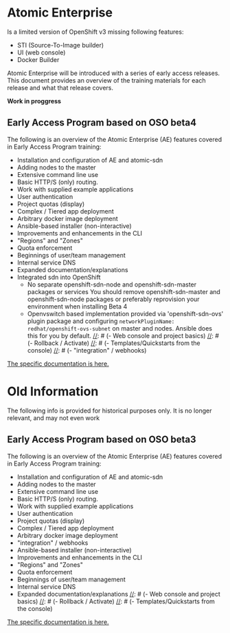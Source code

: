 # Atomic Enterprise
Is a limited version of OpenShift v3 missing following features:
- STI (Source-To-Image builder)
- UI (web console)
- Docker Builder

Atomic Enterprise will be introduced with a series of early access releases.
This document provides an overview of the training materials for each release
and what that release covers.

**Work in proggress**

[//]: # (TODO: Update this once README.md ss updated in openshift-training repo)

## Early Access Program based on OSO beta4
The following is an overview of the Atomic Enterprise (AE) features covered in
Early Access Program training:
- Installation and configuration of AE and atomic-sdn
- Adding nodes to the master
- Extensive command line use
- Basic HTTP/S (only) routing. 
- Work with supplied example applications
- User authentication
- Project quotas (display)
- Complex / Tiered app deployment
- Arbitrary docker image deployment
- Ansible-based installer (non-interactive)
- Improvements and enhancements in the CLI
- "Regions" and "Zones"
- Quota enforcement
- Beginnings of user/team management
- Internal service DNS
- Expanded documentation/explanations
- Integrated sdn into OpenShift
  - No separate openshift-sdn-node and openshift-sdn-master packages or services
    You should remove openshift-sdn-master and openshift-sdn-node packages or
    preferably reprovision your environment when installing Beta 4
  - Openvswitch based implementation provided via 'openshift-sdn-ovs' plugin
    package and configuring `networkPluginName: redhat/openshift-ovs-subnet` on
    master and nodes. Ansible does this for you by default.
[//]: # (- Web console and project basics)
[//]: # (- Rollback / Activate)
[//]: # (- Templates/Quickstarts from the console)
[//]: # (- "integration" / webhooks)

[The specific documentation is here.](eap-latest-setup.md)

# Old Information
The following info is provided for historical purposes only. It is no longer
relevant, and may not even work

## Early Access Program based on OSO beta3
The following is an overview of the Atomic Enterprise (AE) features covered in
Early Access Program training:
- Installation and configuration of AE and atomic-sdn
- Adding nodes to the master
- Extensive command line use
- Basic HTTP/S (only) routing. 
- Work with supplied example applications
- User authentication
- Project quotas (display)
- Complex / Tiered app deployment
- Arbitrary docker image deployment
- "integration" / webhooks
- Ansible-based installer (non-interactive)
- Improvements and enhancements in the CLI
- "Regions" and "Zones"
- Quota enforcement
- Beginnings of user/team management
- Internal service DNS
- Expanded documentation/explanations
[//]: # (- Web console and project basics)
[//]: # (- Rollback / Activate)
[//]: # (- Templates/Quickstarts from the console)

[The specific documentation is here.](eap-beta3-setup.md)
